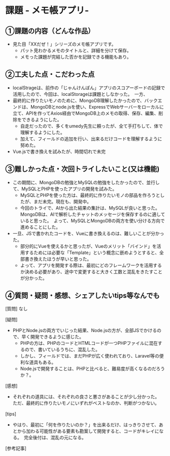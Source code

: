 # 課題 - メモ帳アプリ-

## ①課題の内容（どんな作品）
- 見た目「XXだぜ！」シリーズのメモ帳アプリです。
  - パット見わかるメモのタイトルと、詳細を分けて保存。
  - メモった課題が完結した否かを記録できる機能もあり。　　

## ②工夫した点・こだわった点
- localStrageは、前作の「じゃんけんぽん」アプリのスコアーボードの記録で活用したので、今回は、localStorageは課題としなかった。　一方、
- 最終的に作りたいモノのために、MongoDB理解したかったので、バックエンドは、MongoDBとnode.jsを使い、ExpressでWebサーバーをローカルに立て、APIを作ってAxios経由でMongoDB上のメモの取得、保存、編集、削除をできるようにした。
  - 自走だったので、多くをumedy先生に頼ったが、全て手打ちして、体で理解するようにした。
  - 加えて、フィールドの追加を行い、出来るだけコードを理解するように努めた。
- Vue.jsで書き換えを試みたが、時間切れで未完

## ③難しかった点・次回トライしたいこと(又は機能)
- この期間に、MongoDBの勉強とMySQLの勉強をしたかったので、並行して、MySQLとPHPを使ったアプリの開発を試みた。
  - MySQLとPHPを使った方は、最終的に作りたいモノの部品を作ろうとしたが、まだ未完。現在も、開発中。　
  - 今回のトライで、AIから出た結果の集計は、MySQLが良いと思った。　MongoDBは、AIで解析したチャットのメッセージを保存するのに適していると思った。　よって、MySQLとMongoDBの両方を使い分ける方向で進めることにした。
- 一旦、JSで書かれたコードを、Vueに書き換えるのは、難しいことが分かった。
  - 部分的にVueを使えるかと思ったが、Vueのメリット「バインド」を活用するためには必要な「Template」という概念に嵌めようとすると、全部書き換えたほうが早いと思った。　
  - よって、アプリを開発する際は、最初にどのフレームワークを活用するか決める必要があり、途中で変更すると大きく工数と混乱をきたすことが分かった。

## ④質問・疑問・感想、シェアしたいtips等なんでも
[質問]
なし

[疑問]　
- PHPとNode.jsの両方でいじった結果、Node.jsの方が、全部JSでかけるので、早く開発できるように感じた。　
  - PHPの方は、PHPのコードとHTMLコードが一つPHPファイルに混在するので、書いているうちに、混乱した。
  - しかし、フィールドでは、まだPHPが広く使われており、Laravel等の便利な道具もある。　
  - Node.jsで開発することは、PHPと比べると、難易度が高くなるのだろうか？。

[感想]　
  - それぞれの道具には、それぞれの良さと悪さがあることが少し分かった。　ただ、最終的に作りたいモノにいずれがベストなのか、判断がつかない。　

[tips]　
  - やはり、最初に「何を作りたいのか？」を出来るだけ、はっきりさせて、あとから加わる可能性がある要素も勘案して開発すると、コードがキレイになる。　完全後付は、混乱の元になる。

[参考記事]
